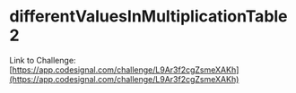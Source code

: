 # differentValuesInMultiplicationTable2

Link to Challenge: [https://app.codesignal.com/challenge/L9Ar3f2cgZsmeXAKh](https://app.codesignal.com/challenge/L9Ar3f2cgZsmeXAKh)